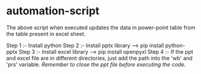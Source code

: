 # automation-script
The above script when executed updates the data in power-point table from the table present in excel sheet.


Step 1 :- Install python
Step 2 :- Install pptx library --> pip install python-pptx
Step 3 :- Install excel library --> pip install openpyxl
Step 4 :- If the ppt and excel file are in different directories, just add the path into the 'wb' and 'prs' variable.
*Remember to close the ppt file before executing the code.*
